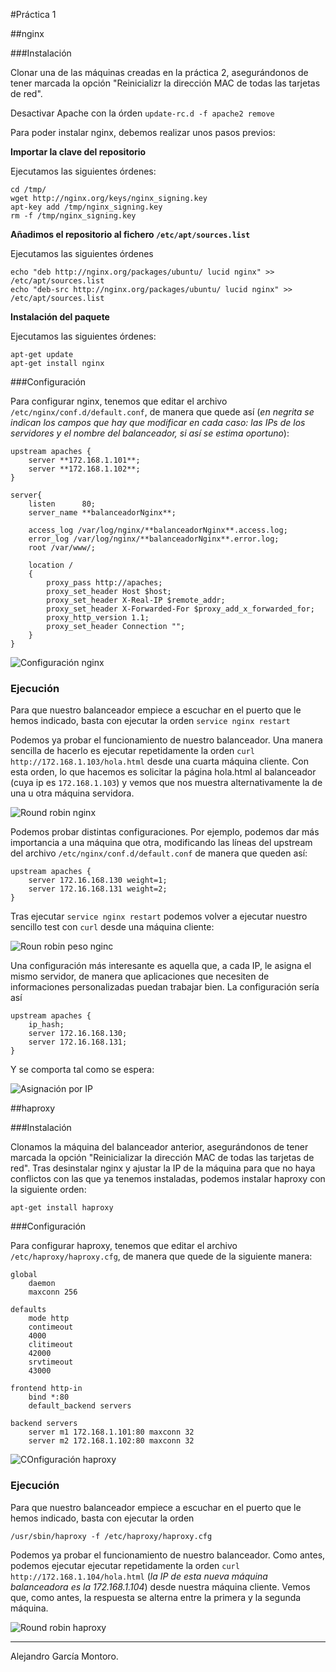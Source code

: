 
#Práctica 1

##nginx

###Instalación

Clonar una de las máquinas creadas en la práctica 2, asegurándonos de tener marcada la opción "Reinicializr la dirección MAC de todas las tarjetas de red". 

Desactivar Apache con la órden `update-rc.d -f apache2 remove`

Para poder instalar nginx, debemos realizar unos pasos previos:

**Importar la clave del repositorio**

Ejecutamos las siguientes órdenes:

```
cd /tmp/
wget http://nginx.org/keys/nginx_signing.key
apt-key add /tmp/nginx_signing.key
rm -f /tmp/nginx_signing.key
```

**Añadimos el repositorio al fichero `/etc/apt/sources.list`**

Ejecutamos las siguientes órdenes

```
echo "deb http://nginx.org/packages/ubuntu/ lucid nginx" >> /etc/apt/sources.list
echo "deb-src http://nginx.org/packages/ubuntu/ lucid nginx" >> /etc/apt/sources.list
```

**Instalación del paquete**

Ejecutamos las siguientes órdenes:

```
apt-get update
apt-get install nginx
```

###Configuración

Para configurar nginx, tenemos que editar el archivo `/etc/nginx/conf.d/default.conf`, de manera que quede así (*en negrita se indican los campos que hay que modificar en cada caso: las IPs de los servidores y el nombre del balanceador, si así se estima oportuno*):

```
upstream apaches {
	server **172.168.1.101**;
	server **172.168.1.102**;
}

server{
	listen		80;
	server_name **balanceadorNginx**;

	access_log /var/log/nginx/**balanceadorNginx**.access.log;
	error_log /var/log/nginx/**balanceadorNginx**.error.log;
	root /var/www/;
	
	location /
	{
		proxy_pass http://apaches;
		proxy_set_header Host $host;
		proxy_set_header X-Real-IP $remote_addr;
		proxy_set_header X-Forwarded-For $proxy_add_x_forwarded_for;
		proxy_http_version 1.1;
		proxy_set_header Connection "";
	}
}
```

![Configuración nginx](./IMGs/P3-01-ConfiguracionNginx.png)

### Ejecución

Para que nuestro balanceador empiece a escuchar en el puerto que le hemos indicado, basta con ejecutar la orden `service nginx restart`

Podemos ya probar el funcionamiento de nuestro balanceador. Una manera sencilla de hacerlo es ejecutar repetidamente la orden `curl http://172.168.1.103/hola.html` desde una cuarta máquina cliente. Con esta orden, lo que hacemos es solicitar la página hola.html al balanceador (cuya ip es `172.168.1.103`) y vemos que nos muestra alternativamente la de una u otra máquina servidora.

![Round robin nginx](./IMGs/P3-02-RoundRobin.png)

Podemos probar distintas configuraciones. Por ejemplo, podemos dar más importancia a una máquina que otra, modificando las líneas del upstream del archivo `/etc/nginx/conf.d/default.conf` de manera que queden así:

```
upstream apaches {
	server 172.16.168.130 weight=1;
	server 172.16.168.131 weight=2;
} 
```

Tras ejecutar `service nginx restart` podemos volver a ejecutar nuestro sencillo test con `curl` desde una máquina cliente:

![Roun robin peso nginc](./IMGs/P3-03-RoundRobinPeso.png)

Una configuración más interesante es aquella que, a cada IP, le asigna el mismo servidor, de manera que aplicaciones que necesiten de informaciones personalizadas puedan trabajar bien. La configuración sería así

```
upstream apaches {
	ip_hash;
	server 172.16.168.130;
	server 172.16.168.131;
} 
```

Y se comporta tal como se espera:

![Asignación por IP](./IMGs/P3-04-ipHash.png)

##haproxy

###Instalación

Clonamos la máquina del balanceador anterior, asegurándonos de tener marcada la opción "Reinicializar la dirección MAC de todas las tarjetas de red". Tras desinstalar nginx y ajustar la IP de la máquina para que no haya conflictos con las que ya tenemos instaladas, podemos instalar haproxy con la siguiente orden:

```
apt-get install haproxy
```

###Configuración

Para configurar haproxy, tenemos que editar el archivo `/etc/haproxy/haproxy.cfg`, de manera que quede de la siguiente manera:

```
global
	daemon
	maxconn 256

defaults
	mode http
	contimeout
	4000
	clitimeout
	42000
	srvtimeout
	43000

frontend http-in
	bind *:80
	default_backend servers

backend servers
	server m1 172.168.1.101:80 maxconn 32
	server m2 172.168.1.102:80 maxconn 32
```

![COnfiguración haproxy](./IMGs/P3-05-ConfiguracionHaproxy.png)

### Ejecución

Para que nuestro balanceador empiece a escuchar en el puerto que le hemos indicado, basta con ejecutar la orden

```
/usr/sbin/haproxy -f /etc/haproxy/haproxy.cfg
```

Podemos ya probar el funcionamiento de nuestro balanceador. Como antes, podemos ejecutar ejecutar repetidamente la orden `curl http://172.168.1.104/hola.html` (*la IP de esta nueva máquina balanceadora es la 172.168.1.104*) desde nuestra máquina cliente. Vemos que, como antes, la respuesta se alterna entre la primera y la segunda máquina.

![Round robin haproxy](./IMGs/P3-06-RoundRobin.png)

----
Alejandro García Montoro.
